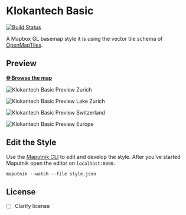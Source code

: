 # Klokantech Basic
[![Build Status](https://travis-ci.org/openmaptiles/klokantech-basic-gl-style.svg?branch=master)](https://travis-ci.org/openmaptiles/klokantech-basic-gl-style)

A Mapbox GL basemap style it is using the vector tile
schema of [OpenMapTiles](https://github.com/openmaptiles/openmaptiles).

## Preview

**[:globe_with_meridians: Browse the map](https://openmaptiles.github.io/klokantech-basic-gl-style/)**

![Klokantech Basic Preview Zurich](https://api.mapbox.com/styles/v1/morgenkaffee/ciuxuterf01a52iqqo6kolwk1/static/8.540587,47.370555,14.08,0.00,0.00/600x400?access_token=pk.eyJ1IjoibW9yZ2Vua2FmZmVlIiwiYSI6IjIzcmN0NlkifQ.0LRTNgCc-envt9d5MzR75w)

![Klokantech Basic Preview Lake Zurich](https://api.mapbox.com/styles/v1/morgenkaffee/ciuxuterf01a52iqqo6kolwk1/static/8.619184,47.336203,9.07,0.00,0.00/600x400?access_token=pk.eyJ1IjoibW9yZ2Vua2FmZmVlIiwiYSI6IjIzcmN0NlkifQ.0LRTNgCc-envt9d5MzR75w)

![Klokantech Basic Preview Switzerland](https://api.mapbox.com/styles/v1/morgenkaffee/ciuxuterf01a52iqqo6kolwk1/static/8.243967,46.916315,6.21,0.00,0.00/600x400?access_token=pk.eyJ1IjoibW9yZ2Vua2FmZmVlIiwiYSI6IjIzcmN0NlkifQ.0LRTNgCc-envt9d5MzR75w)

![Klokantech Basic Preview Europe](https://api.mapbox.com/styles/v1/morgenkaffee/ciuxuterf01a52iqqo6kolwk1/static/10.987258,46.453150,3.02,0.00,0.00/600x400?access_token=pk.eyJ1IjoibW9yZ2Vua2FmZmVlIiwiYSI6IjIzcmN0NlkifQ.0LRTNgCc-envt9d5MzR75w)

## Edit the Style

Use the [Maputnik CLI](https://github.com/maputnik/editor) to edit and develop the style.
After you've started Maputnik open the editor on `localhost:8000`.

```
maputnik --watch --file style.json
```

## License

- [ ] Clarify license
